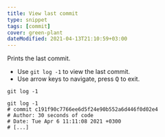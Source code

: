 ```yaml
---
title: View last commit
type: snippet
tags: [commit]
cover: green-plant
dateModified: 2021-04-13T21:10:59+03:00
---
```


Prints the last commit.

- Use `git log -1` to view the last commit.
- Use arrow keys to navigate, press <kbd>Q</kbd> to exit.

```shell
git log -1
```

```shell
git log -1
# commit c191f90c7766ee6d5f24e90b552a6d446f0d02e4
# Author: 30 seconds of code
# Date: Tue Apr 6 11:11:08 2021 +0300
# [...]
```
